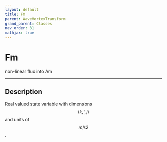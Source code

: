 ```yaml
---
layout: default
title: Fm
parent: WaveVortexTransform
grand_parent: Classes
nav_order: 31
mathjax: true
---
```


#  Fm

non-linear flux into Am


---

## Description
Real valued state variable with dimensions $$(k,l,j)$$ and units of $$m/s2$$.

